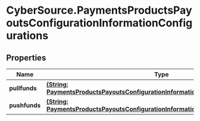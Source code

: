 # CyberSource.PaymentsProductsPayoutsConfigurationInformationConfigurations

## Properties
Name | Type | Description | Notes
------------ | ------------- | ------------- | -------------
**pullfunds** | [**{String: PaymentsProductsPayoutsConfigurationInformationConfigurationsPullfunds}**](PaymentsProductsPayoutsConfigurationInformationConfigurationsPullfunds.md) |  | [optional] 
**pushfunds** | [**{String: PaymentsProductsPayoutsConfigurationInformationConfigurationsPushfunds}**](PaymentsProductsPayoutsConfigurationInformationConfigurationsPushfunds.md) |  | [optional] 



